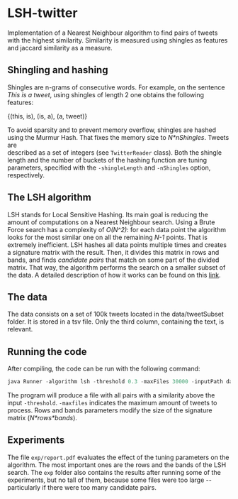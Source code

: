 # LSH-twitter
Implementation of a Nearest Neighbour algorithm to find pairs of tweets with the
highest similarity. Similarity is measured using shingles as features and jaccard 
similarity as a measure. 

## Shingling and hashing
Shingles are n-grams of consecutive words. For example, on the sentence _This is
a tweet_, using shingles of length 2 one obtains the following features:

{(this, is), (is, a), (a, tweet)}

To avoid sparsity and to prevent memory overflow, shingles are hashed using 
the Murmur Hash. That fixes the memory size to _N*nShingles_. Tweets are  
described as a set of integers (see `TwitterReader` class). 
Both the shingle length and the number of buckets of the hashing function are 
tuning parameters, specified with the `-shingleLength` and `-nShingles` option,
respectively.

## The LSH algorithm
LSH stands for Local Sensitive Hashing. Its main goal is reducing the amount of
computations on a Nearest Neighbour search. Using a Brute Force search has
a complexity of _O(N^2)_: for each data point the algorithm looks
for the most similar one on all the remaining _N-1_ points. That is extremely
inefficient. LSH hashes all data points multiple times and creates
a signature matrix with the result. Then, it divides this matrix in rows and bands,
and finds _candidate pairs_ that match on some part of the divided matrix. That
way, the algorithm performs the search on a smaller subset of the data. A detailed 
description of how it works can be found on this
[link](http://infolab.stanford.edu/~ullman/mining/2006/lectureslides/cs345-lsh.pdf).

## The data
The data consists on a set of 100k tweets located in the data/tweetSubset folder. 
It is stored in a tsv file. Only the third column, containing the text, is relevant.

## Running the code
After compiling, the code can be run with the following command:

```java
java Runner -algorithm lsh -threshold 0.3 -maxFiles 30000 -inputPath data/tweetsSubset -outputPath path_to_csv -shingleLength 3 -nShingles 300000 -rows 1 -bands 40 
```

The program will produce a file with all pairs with a similarity above the input
`-threshold`. `-maxfiles` indicates the maximum amount of tweets to process. Rows 
and bands parameters modify the size of the signature matrix (_N\*rows\*bands_).

## Experiments
The file `exp/report.pdf` evaluates the effect of the tuning parameters on the algorithm.
The most important ones are the rows and the bands of the LSH search. The `exp` folder
also contains the results after running some of the experiments, but no tall of them,
because some files were too large -- particularly if there were too many candidate pairs.
